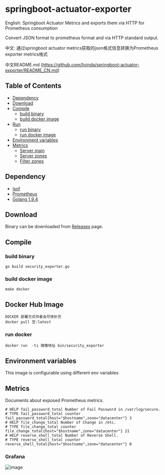 # springboot-actuator-exporter

English: Springboot Actuator Metrics and exports them via HTTP for Prometheus consumption

Convert JSON format to prometheus format and via HTTP standard output.

中文: 通过springboot actuator metrics获取的json格式信息转换为Prometheus exporter metrics格式

中文README.md (https://github.com/liyinda/springboot-actuator-exporter/README_CN.md)

## Table of Contents
* [Dependency](#dependency)
* [Download](#download)
* [Compile](#compile)
  * [build binary](#build-binary)
  * [build docker image](#build-docker-image)
* [Run](#run)
  * [run binary](#run-binary)
  * [run docker image](#run-docker-image)
* [Environment variables](#environment-variables)
* [Metrics](#metrics)
  * [Server main](#server-main)
  * [Server zones](#server-zones)
  * [Filter zones](#filter-zones)



## Dependency

* [lsof](http://www.linuxfromscratch.org/blfs/view/svn/general/lsof.html)
* [Prometheus](https://prometheus.io/)
* [Golang 1.9.4](https://golang.org/)


## Download

Binary can be downloaded from [Releases](https://github.com/liyinda/secuity_exporter/releases) page.

## Compile

### build binary

``` shell
go build security_exporter.go
```
### build docker image
``` shell
make docker
```

## Docker Hub Image
``` shell
DOCKER 部署方式作者会尽快补充 
docker pull 空:latest
```
### run docker
```
docker run  -ti 镜像地址 bin/security_exporter
```

## Environment variables

This image is configurable using different env variables

## Metrics

Documents about exposed Prometheus metrics.

``` 
# HELP fail_password_total Number of Fail Password in /var/log/secure.
# TYPE fail_password_total counter
fail_password_total{host="$hostname",zone="datacenter"} 3
# HELP file_change_total Number of Change in /etc.
# TYPE file_change_total counter
file_change_total{host="$hostname",zone="datacenter"} 21
# HELP reverse_shell_total Number of Reverse Shell.
# TYPE reverse_shell_total counter
reverse_shell_total{host="$hostname",zone="datacenter"} 0

```

### Grafana

![image](https://github.com/liyinda/security_exporter/blob/master/jpg/grafana.jpg)
